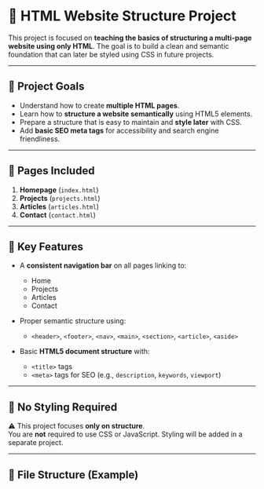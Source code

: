 [](https://roadmap.sh/projects/basic-html-website)
# 📁 HTML Website Structure Project

This project is focused on **teaching the basics of structuring a multi-page website using only HTML**. The goal is to build a clean and semantic foundation that can later be styled using CSS in future projects.

---

## 🎯 Project Goals

- Understand how to create **multiple HTML pages**.
- Learn how to **structure a website semantically** using HTML5 elements.
- Prepare a structure that is easy to maintain and **style later** with CSS.
- Add **basic SEO meta tags** for accessibility and search engine friendliness.

---

## 📄 Pages Included

1. **Homepage** (`index.html`)  
2. **Projects** (`projects.html`)  
3. **Articles** (`articles.html`)  
4. **Contact** (`contact.html`)  

---

## 🧱 Key Features

- A **consistent navigation bar** on all pages linking to:
  - Home
  - Projects
  - Articles
  - Contact

- Proper semantic structure using:
  - `<header>`, `<footer>`, `<nav>`, `<main>`, `<section>`, `<article>`, `<aside>`

- Basic **HTML5 document structure** with:
  - `<title>` tags
  - `<meta>` tags for SEO (e.g., `description`, `keywords`, `viewport`)

---

## 🚫 No Styling Required

⚠️ This project focuses **only on structure**.  
You are **not** required to use CSS or JavaScript. Styling will be added in a separate project.

---

## 📁 File Structure (Example)

